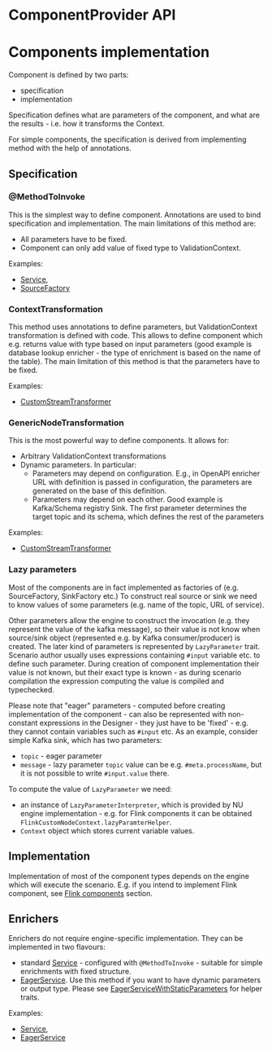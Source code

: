 # ComponentProvider API

# Components implementation
                 
Component is defined by two parts:
- specification
- implementation

Specification defines what are parameters of the component, and what are the results - i.e. how it transforms
the Context. 
                                 
For simple components, the specification is derived from implementing method with the help of annotations. 

## Specification
                                                                                             
### @MethodToInvoke

This is the simplest way to define component. Annotations are used to bind specification and implementation. 
The main limitations of this method are:
- All parameters have to be fixed. 
- Component can only add value of fixed type to ValidationContext. 
    
Examples:                                      
- [Service](https://github.com/TouK/nussknacker/blob/staging/engine/flink/management/sample/src/main/scala/pl/touk/nussknacker/engine/management/sample/service/MultipleParamsService.scala#L8),
- [SourceFactory](https://github.com/TouK/nussknacker/blob/staging/engine/flink/model-util/src/main/scala/pl/touk/nussknacker/engine/flink/util/transformer/PeriodicSourceFactory.scala#L25)

### ContextTransformation

This method uses annotations to define parameters, but ValidationContext transformation is defined with code. This allows
to define component which e.g. returns value with type based on input parameters (good example is database lookup enricher - 
the type of enrichment is based on the name of the table).
The main limitation of this method is that the parameters have to be fixed. 
                      
Examples:
- [CustomStreamTransformer](https://github.com/TouK/nussknacker/blob/staging/engine/flink/model-util/src/main/scala/pl/touk/nussknacker/engine/flink/util/transformer/TransformStateTransformer.scala#L40)

### GenericNodeTransformation

This is the most powerful way to define components. It allows for:
- Arbitrary ValidationContext transformations
- Dynamic parameters. In particular:
    - Parameters may depend on configuration. E.g., in OpenAPI enricher URL with definition is passed in configuration,
      the parameters are generated on the base of this definition. 
    - Parameters may depend on each other. Good example is Kafka/Schema registry Sink. The first parameter determines the target topic and its schema, which 
      defines the rest of the parameters
                                  
Examples:
- [CustomStreamTransformer](https://github.com/TouK/nussknacker/blob/staging/engine/flink/management/sample/src/main/scala/pl/touk/nussknacker/engine/management/sample/transformer/LastVariableFilterTransformer.scala)

### Lazy parameters

Most of the components are in fact implemented as factories of (e.g. SourceFactory, SinkFactory etc.)
To construct real source or sink we need to know values of some parameters (e.g. name of the topic, URL of service).

Other parameters allow the engine to construct the invocation (e.g. they represent the value of the kafka message), 
so their value is not know when source/sink object (represented e.g. by Kafka consumer/producer) is created.
The later kind of parameters is represented by `LazyParameter` trait. 
Scenario author usually uses expressions containing `#input` variable etc. to define such parameter.
During creation of component implementation
their value is not known, but their exact type is known - as during scenario compilation the expression computing the value is compiled and typechecked.

Please note that "eager" parameters - computed before creating implementation of the component - can also be represented with
non-constant expressions in the Designer - they just have to be 'fixed' - e.g. they cannot contain variables such as `#input` etc. 
As an example, consider simple Kafka sink, which has two parameters:
- `topic` - eager parameter
- `message` - lazy parameter
`topic` value can be e.g. `#meta.processName`, but it is not possible to write `#input.value` there.


To compute the value of `LazyParameter` we need:
- an instance of `LazyParameterInterpreter`, 
which is provided by NU engine implementation - e.g. for Flink components it can be obtained 
`FlinkCustomNodeContext.lazyParamterHelper`.
- `Context` object which stores current variable values. 

## Implementation

Implementation of most of the component types depends on the engine which will execute the scenario. 
E.g. if you intend to implement Flink component, see [Flink components](FlinkComponents.md) section.

## Enrichers
                         
Enrichers do not require engine-specific implementation. 
They can be implemented in two flavours:
- standard [Service](https://github.com/TouK/nussknacker/blob/staging/api/src/main/scala/pl/touk/nussknacker/engine/api/Service.scala) - configured with `@MethodToInvoke` - suitable for simple enrichments with fixed structure.  
- [EagerService](https://github.com/TouK/nussknacker/blob/staging/api/src/main/scala/pl/touk/nussknacker/engine/api/Service.scala). Use this method if you want to have dynamic parameters or output type. Please see [EagerServiceWithStaticParameters](https://github.com/TouK/nussknacker/blob/staging/utils/util/src/main/scala/pl/touk/nussknacker/engine/util/service/EagerServiceWithStaticParameters.scala) for helper traits. 

Examples:
- [Service](https://github.com/TouK/nussknacker/blob/staging/engine/flink/management/sample/src/main/scala/pl/touk/nussknacker/engine/management/sample/service/MultipleParamsService.scala#L8),
- [EagerService](https://github.com/TouK/nussknacker/blob/staging/engine/flink/management/sample/src/main/scala/pl/touk/nussknacker/engine/management/sample/service/CustomValidatedService.scala)

